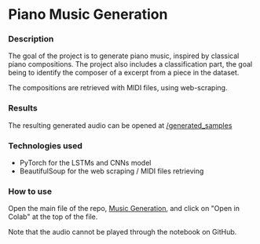 # Piano Music Generation
### Description
The goal of the project is to generate piano music, inspired by classical piano compositions. The project also includes a classification part, the goal being to identify the composer of a excerpt from a piece in the dataset.

The compositions are retrieved with MIDI files, using web-scraping.

### Results
The resulting generated audio can be opened at [/generated_samples](https://github.com/timothewt/Piano_Music_Generation/tree/main/generated_samples)

### Technologies used
- PyTorch for the LSTMs and CNNs model
- BeautifulSoup for the web scraping / MIDI files retrieving

### How to use
Open the main file of the repo, [Music Generation](https://github.com/timothewt/Piano_Music_Generation/blob/main/Music_Generation.ipynb), and click on "Open in Colab" at the top of the file.

Note that the audio cannot be played through the notebook on GitHub.
